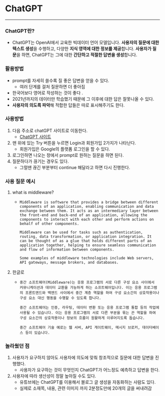 # ChatGPT 

---

###  ChatGPT란?

- ChatGPT는 OpenAI에서 교육한 빅데이터 언어 모델입니다. **사용자의 질문에 대한 텍스트 생성**을 수행하고, 다양한 **지식 영역에 대한 정보를 제공**합니다. **사용자가 질문**을 하면, ChatGPT는 그에 대한 **간단하고 적절한 답변을 생성**합니다.

### 활용방법

- prompt를 자세히 쓸수록 질 좋은 답변을 얻을 수 있다. 
  - 여러 단계를 걸처 질문하면 더 좋아짐 
- 한국어보다 영어로 작성하는 것이 좋다 .
- 2021년까지의 데이터만 학습했기 때문에 그 이후에 대한 답은 잘못나올 수 있다. 
- **사용자의 의도륵 파악**해 적합한 답들은 따로 표시해주기도 한다. 

### 사용방법

1. 다음 주소로 chatGPT 사이트로 이동한다. 
   - [ChatGPT 사이트](https://chat.openai.com/)
2. 맨 위에 있는 Try 버튼을 누르면 Login과 회원가입 2가지가 나타난다.
   - 회원가입은 Google의 플랫폼 로그인을 할 수 있다. 
3. 로그인하면 나오는 창에서 prompt로 원하는 질문을 하면 된다. 
4. 질문하다가 끊기는 경우도 있다.
   -  그럴땐 끊긴 부분부터 continue 해달라고 하면 다시 진행한다. 

### 사용 질문 예시

1. what is middleware?

   - ```
     Middleware is software that provides a bridge between different components of an application, enabling communication and data exchange between them. It acts as an intermediary layer between the front-end and back-end of an application, allowing the components to interact with each other and perform actions on behalf of other components.
     
     Middleware can be used for tasks such as authentication, routing, data transformation, or application integration. It can be thought of as a glue that holds different parts of an application together, helping to ensure seamless communication and flow of information between components.
     
     Some examples of middleware technologies include Web servers, API gateways, message brokers, and databases.
     ```

2. 한글로 

   - ```
     중간 소프트웨어(Middleware)는 응용 프로그램의 서로 다른 구성 요소 사이에서 커뮤니케이션과 데이터 교환을 가능하게 하는 소프트웨어입니다. 이는 응용 프로그램의 프론트엔드와 백엔드 사이에서 중간 계층 역할을 하여 구성 요소간의 상호작용이나 구성 요소 대신 행동을 수행할 수 있도록 합니다.
     
     중간 소프트웨어는 인증, 라우팅, 데이터 변환 또는 응용 프로그램 통합 등의 작업에 사용될 수 있습니다. 이는 응용 프로그램의 서로 다른 부분을 묶는 끈 역할을 하여 구성 요소간의 상호작용이나 정보의 흐름이 원활하게 이루어지도록 돕습니다.
     
     중간 소프트웨어 기술 예로는 웹 서버, API 게이트웨이, 메시지 브로커, 데이터베이스 등이 있습니다.
     ```

### 놀라웠던 점

1. 사용자가 요구하지 않아도 사용자에 의도에 맞춰 창조적으로 질문에 대한 답변을 진행했다. 
   -  사용자가 요구하는 것이 무엇인지 ChatGPT가 어느정도 예측하고 답변을 한다. 
2. 사용자에 따라 생산성이 정말 높아질 수도 있다. 
   - 유튜브에는 ChatGPT를 이용해서 블로그 글 생성을 자동화하는 사람도 있다. 
   - 실제로 소재목, 내용, 관련 이미지 까지 2분정도만에 20개의 글을 써내려감
